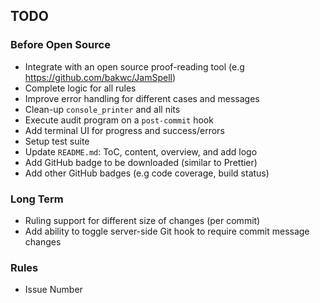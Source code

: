 ## TODO
### Before Open Source
+ Integrate with an open source proof-reading tool (e.g https://github.com/bakwc/JamSpell)
+ Complete logic for all rules
+ Improve error handling for different cases and messages
+ Clean-up `console_printer` and all nits
+ Execute audit program on a `post-commit` hook 
+ Add terminal UI for progress and success/errors
+ Setup test suite
+ Update `README.md`: ToC, content, overview, and add logo
+ Add GitHub badge to be downloaded (similar to Prettier)
+ Add other GitHub badges (e.g code coverage, build status)

### Long Term
+ Ruling support for different size of changes (per commit)
+ Add ability to toggle server-side Git hook to require commit message changes

### Rules
+ Issue Number
